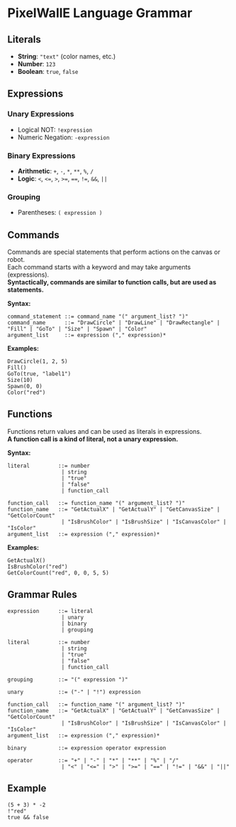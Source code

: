 # PixelWallE Language Grammar

## Literals

- **String**: `"text"` (color names, etc.)
- **Number**: `123`
- **Boolean**: `true`, `false`

## Expressions

### Unary Expressions

- Logical NOT: `!expression`
- Numeric Negation: `-expression`

### Binary Expressions

- **Arithmetic**: `+`, `-`, `*`, `**`, `%`, `/`
- **Logic**: `<`, `<=`, `>`, `>=`, `==`, `!=`, `&&`, `||`

### Grouping

- Parentheses: `( expression )`

## Commands

Commands are special statements that perform actions on the canvas or robot.  
Each command starts with a keyword and may take arguments (expressions).  
**Syntactically, commands are similar to function calls, but are used as statements.**

**Syntax:**
```
command_statement ::= command_name "(" argument_list? ")"
command_name      ::= "DrawCircle" | "DrawLine" | "DrawRectangle" | "Fill" | "GoTo" | "Size" | "Spawn" | "Color"
argument_list     ::= expression ("," expression)*
```

**Examples:**
```plaintext
DrawCircle(1, 2, 5)
Fill()
GoTo(true, "label1")
Size(10)
Spawn(0, 0)
Color("red")
```

## Functions

Functions return values and can be used as literals in expressions.  
**A function call is a kind of literal, not a unary expression.**

**Syntax:**
```
literal         ::= number
                 | string
                 | "true"
                 | "false"
                 | function_call

function_call   ::= function_name "(" argument_list? ")"
function_name   ::= "GetActualX" | "GetActualY" | "GetCanvasSize" | "GetColorCount" 
                 | "IsBrushColor" | "IsBrushSize" | "IsCanvasColor" | "IsColor"
argument_list   ::= expression ("," expression)*
```

**Examples:**
```plaintext
GetActualX()
IsBrushColor("red")
GetColorCount("red", 0, 0, 5, 5)
```

## Grammar Rules 

```
expression      ::= literal
                 | unary
                 | binary
                 | grouping

literal         ::= number
                 | string
                 | "true"
                 | "false"
                 | function_call

grouping        ::= "(" expression ")"

unary           ::= ("-" | "!") expression

function_call   ::= function_name "(" argument_list? ")"
function_name   ::= "GetActualX" | "GetActualY" | "GetCanvasSize" | "GetColorCount" 
                 | "IsBrushColor" | "IsBrushSize" | "IsCanvasColor" | "IsColor"
argument_list   ::= expression ("," expression)*

binary          ::= expression operator expression

operator        ::= "+" | "-" | "*" | "**" | "%" | "/" 
                 | "<" | "<=" | ">" | ">=" | "==" | "!=" | "&&" | "||"
```

## Example

```plaintext
(5 + 3) * -2
!"red"
true && false
```


